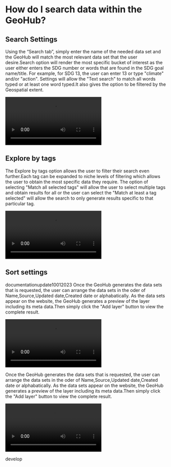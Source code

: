 # How do I search data within the GeoHub?

## Search Settings

Using the “Search tab”, simply enter the name of the needed data set and the GeoHub will match the most relevant data set that the user desire.Search option will render the most specific bucket of interest as the user either enters the SDG number or words that are found in the SDG goal name/title. For example, for SDG 13, the user can enter 13 or type "climate" and/or "action".
Settings will allow the "Text search" to match all words typed or at least one word typed.It also gives the option to be filtered by the Geospatial extent.

![type:video](https://undpngddlsgeohubdev01.blob.core.windows.net/docs-assets/Videos/Search.webm)

## Explore by tags

The Explore by tags option allows the user to filter their search even further.Each tag can be expanded to niche levels of filtering which allows the user to obtain the most specific data they require.
The option of selecting "Match all selected tags" will allow the user to select multiple tags and obtain results for all or the user can select the "Match at least a tag selected" will allow the search to only generate results specific to that particular tag.

![type:video](https://undpngddlsgeohubdev01.blob.core.windows.net/docs-assets/Videos/Explore_by_tags.webm)

## Sort settings

documentationupdate10012023
Once the GeoHub generates the data sets that is requested, the user can arrange the data sets in the oder of Name,Source,Updated date,Created date or alphabatically.
As the data sets appear on the website, the GeoHub generates a preview of the layer including its meta data.Then simply click the
"Add layer" button to view the complete result.

![type:video](https://undpngddlsgeohubdev01.blob.core.windows.net/docs-assets/Videos/Sort_settings.webm)

Once the GeoHub generates the data sets that is requested, the user can arrange the data sets in the oder of Name,Source,Updated date,Created date or alphabatically. 
As the data sets appear on the website, the GeoHub generates a preview of the layer including its meta data.Then simply click the 
"Add layer" button to view the complete result.

![type:video](https://undpngddlsgeohubdev01.blob.core.windows.net/docs-assets/Videos/Sort_settings.webm)



develop
